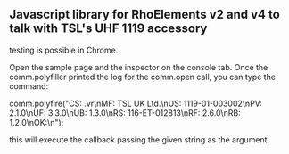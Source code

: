 Javascript library for RhoElements v2 and v4 to talk with TSL's UHF 1119 accessory
--

testing is possible in Chrome.

Open the sample page and the inspector on the console tab.
Once the comm.polyfiller printed the log for the comm.open call, you can type the command:


  comm.polyfire("CS: .vr\nMF: TSL UK Ltd.\nUS: 1119-01-003002\nPV: 2.1.0\nUF: 3.3.0\nUB: 1.3.0\nRS: 116-ET-012813\nRF: 2.6.0\nRB: 1.2.0\nOK:\n");

this will execute the callback passing the given string as the argument.

 